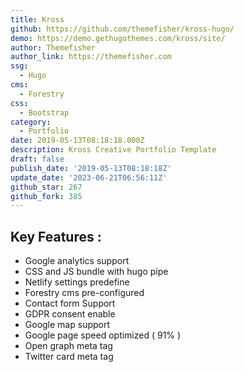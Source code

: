 ```yaml
---
title: Kross
github: https://github.com/themefisher/kross-hugo/
demo: https://demo.gethugothemes.com/kross/site/
author: Themefisher
author_link: https://themefisher.com
ssg:
  - Hugo
cms:
  - Forestry
css:
  - Bootstrap
category:
  - Portfolio
date: 2019-05-13T08:18:18.000Z
description: Kross Creative Portfolio Template
draft: false
publish_date: '2019-05-13T08:18:18Z'
update_date: '2023-06-21T06:56:11Z'
github_star: 267
github_fork: 385
---
```

## Key Features :

- Google analytics support
- CSS and JS bundle with hugo pipe
- Netlify settings predefine
- Forestry cms pre-configured
- Contact form Support
- GDPR consent enable
- Google map support
- Google page speed optimized ( 91% )
- Open graph meta tag
- Twitter card meta tag

